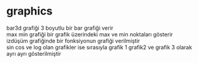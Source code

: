 # graphics
bar3d grafiği 3 boyutlu bir bar grafiği verir  
max min grafiği bir grafik üzerindeki max ve min noktaları gösterir  
izdüşüm grafiğinde bir fonksiyonun grafiği verilmiştir  
sin cos ve log olan grafikler ise sırasıyla grafik 1 grafik2 ve grafik 3 olarak ayrı ayrı gösterilmiştir
